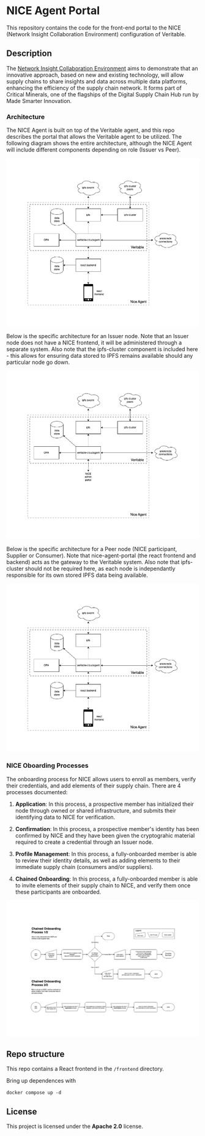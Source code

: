 # NICE Agent Portal

This repository contains the code for the front-end portal to the NICE (Network Insight Collaboration Environment) configuration of Veritable.

## Description

The [Network Insight Collaboration Environment](https://digitalsupplychainhub.uk/showcase/critical-minerals-flagship/) aims to demonstrate that an innovative approach, based on new and existing technology, will allow supply chains to share insights and data across multiple data platforms, enhancing the efficiency of the supply chain network. It forms part of Critical Minerals, one of the flagships of the Digital Supply Chain Hub run by Made Smarter Innovation.

### Architecture

The NICE Agent is built on top of the Veritable agent, and this repo describes the portal that allows the Veritable agent to be utilized. The following diagram shows the entire architecture, although the NICE Agent will include different components depending on role (Issuer vs Peer).

![NICE abstract node architecture](./docs/images/nice-arch-node-abstract.png)

Below is the specific architecture for an Issuer node. Note that an Issuer node does not have a NICE frontend, it will be administered through a separate system. Also note that the ipfs-cluster component is included here - this allows for ensuring data stored to IPFS remains available should any particular node go down.

![NICE Issuer node architecture](./docs/images/nice-arch-node-issuer.png)

Below is the specific architecture for a Peer node (NICE participant, Supplier or Consumer). Note that nice-agent-portal (the react frontend and backend) acts as the gateway to the Veritable system. Also note that ipfs-cluster should not be required here, as each node is independantly responsible for its own stored IPFS data being available.

![NICE Peer node architecture](./docs/images/nice-arch-node-peer.png)

### NICE Oboarding Processes

The onboarding process for NICE allows users to enroll as members, verify their credentials, and add elements of their supply chain. There are 4 processes documented:

1. **Application**: In this process, a prospective member has initialized their node through owned or shared infrastructure, and submits their identifying data to NICE for verification.

2. **Confirmation**: In this process, a prospective member's identity has been confirmed by NICE and they have been given the cryptograhic material required to create a credential through an Issuer node.

3. **Profile Management**: In this process, a fully-onboarded member is able to review their identity details, as well as adding elements to their immediate supply chain (consumers and/or suppliers).

4. **Chained Onboarding**: In this process, a fully-onboarded member is able to invite elements of their supply chain to NICE, and verify them once these participants are onboarded.

![](./docs/images/nice-onboarding-flow-chained.png)

## Repo structure

This repo contains a React frontend in the `/frontend` directory.

Bring up dependences with

```
docker compose up -d
```

## License

This project is licensed under the **Apache 2.0** license.
